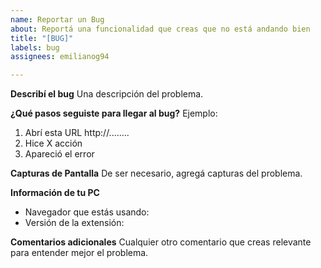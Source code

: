 ```yaml
---
name: Reportar un Bug
about: Reportá una funcionalidad que creas que no está andando bien
title: "[BUG]"
labels: bug
assignees: emilianog94

---
```


**Describí el bug**
Una descripción del problema.

**¿Qué pasos seguiste para llegar al bug?**
Ejemplo:
1. Abrí esta URL http://........
2. Hice X acción
3. Apareció el error

**Capturas de Pantalla**
De ser necesario, agregá capturas del problema.

**Información de tu PC**
 - Navegador que estás usando: 
 - Versión de la extensión:

**Comentarios adicionales**
Cualquier otro comentario que creas relevante para entender mejor el problema.
